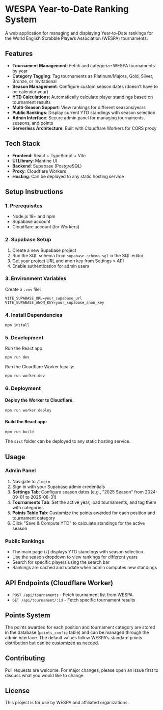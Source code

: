 # WESPA Year-to-Date Ranking System

A web application for managing and displaying Year-to-Date rankings for the World English Scrabble Players Association (WESPA) tournaments.

## Features

- **Tournament Management**: Fetch and categorize WESPA tournaments by year
- **Category Tagging**: Tag tournaments as Platinum/Majors, Gold, Silver, Bronze, or Invitational
- **Season Management**: Configure custom season dates (doesn't have to be calendar year)
- **YTD Calculations**: Automatically calculate player standings based on tournament results
- **Multi-Season Support**: View rankings for different seasons/years
- **Public Rankings**: Display current YTD standings with season selection
- **Admin Interface**: Secure admin panel for managing tournaments, seasons, and points
- **Serverless Architecture**: Built with Cloudflare Workers for CORS proxy

## Tech Stack

- **Frontend**: React + TypeScript + Vite
- **UI Library**: Mantine UI
- **Backend**: Supabase (PostgreSQL)
- **Proxy**: Cloudflare Workers
- **Hosting**: Can be deployed to any static hosting service

## Setup Instructions

### 1. Prerequisites

- Node.js 18+ and npm
- Supabase account
- Cloudflare account (for Workers)

### 2. Supabase Setup

1. Create a new Supabase project
2. Run the SQL schema from `supabase-schema.sql` in the SQL editor
3. Get your project URL and anon key from Settings > API
4. Enable authentication for admin users

### 3. Environment Variables

Create a `.env` file:

```env
VITE_SUPABASE_URL=your_supabase_url
VITE_SUPABASE_ANON_KEY=your_supabase_anon_key
```

### 4. Install Dependencies

```bash
npm install
```

### 5. Development

Run the React app:
```bash
npm run dev
```

Run the Cloudflare Worker locally:
```bash
npm run worker:dev
```

### 6. Deployment

#### Deploy the Worker to Cloudflare:
```bash
npm run worker:deploy
```

#### Build the React app:
```bash
npm run build
```

The `dist` folder can be deployed to any static hosting service.

## Usage

### Admin Panel

1. Navigate to `/login`
2. Sign in with your Supabase admin credentials
3. **Settings Tab**: Configure season dates (e.g., "2025 Season" from 2024-09-01 to 2025-08-31)
4. **Tournaments Tab**: Set the active year, load tournaments, and tag them with categories
5. **Points Table Tab**: Customize the points awarded for each position and tournament category
6. Click "Save & Compute YTD" to calculate standings for the active season

### Public Rankings

- The main page (`/`) displays YTD standings with season selection
- Use the season dropdown to view rankings for different years
- Search for specific players using the search bar
- Rankings are cached and update when admin computes new standings

## API Endpoints (Cloudflare Worker)

- `POST /api/tournaments` - Fetch tournament list from WESPA
- `GET /api/tournament/:id` - Fetch specific tournament results

## Points System

The points awarded for each position and tournament category are stored in the database (`points_config` table) and can be managed through the admin interface. The default values follow WESPA's standard points distribution but can be customized as needed.

## Contributing

Pull requests are welcome. For major changes, please open an issue first to discuss what you would like to change.

## License

This project is for use by WESPA and affiliated organizations.
